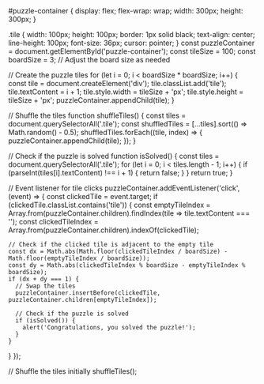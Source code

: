 <!DOCTYPE html>
<html>
<head>
  <title>Sliding Tile Puzzle</title>
  <link rel="stylesheet" href="style.css">
</head>
<body>
  <div id="puzzle-container"></div>
  <script src="script.js"></script>
</body>
</html>
#puzzle-container {
  display: flex;
  flex-wrap: wrap;
  width: 300px;
  height: 300px;
}

.tile {
  width: 100px;
  height: 100px;
  border: 1px solid black;
  text-align: center;
  line-height: 100px;
  font-size: 36px;
  cursor: pointer;
}
const puzzleContainer = document.getElementById('puzzle-container');
const tileSize = 100;
const boardSize = 3; // Adjust the board size as needed

// Create the puzzle tiles
for (let i = 0; i < boardSize * boardSize; i++) {
  const tile = document.createElement('div');
  tile.classList.add('tile');
  tile.textContent = i + 1;
  tile.style.width = tileSize + 'px';
  tile.style.height = tileSize + 'px';
  puzzleContainer.appendChild(tile);
}

// Shuffle the tiles
function shuffleTiles() {
  const tiles = document.querySelectorAll('.tile');
  const shuffledTiles = [...tiles].sort(() => Math.random() - 0.5);
  shuffledTiles.forEach((tile, index) => {
    puzzleContainer.appendChild(tile);
  });
}

// Check if the puzzle is solved
function isSolved() {
  const tiles = document.querySelectorAll('.tile');
  for (let i = 0; i < tiles.length - 1; i++) {
    if (parseInt(tiles[i].textContent) !== i + 1) {
      return false;
    }
  }
  return true;
}

// Event listener for tile clicks
puzzleContainer.addEventListener('click', (event) => {
  const clickedTile = event.target;
  if (clickedTile.classList.contains('tile')) {
    const emptyTileIndex = Array.from(puzzleContainer.children).findIndex(tile => tile.textContent === '');
    const clickedTileIndex = Array.from(puzzleContainer.children).indexOf(clickedTile);

    // Check if the clicked tile is adjacent to the empty tile
    const dx = Math.abs(Math.floor(clickedTileIndex / boardSize) - Math.floor(emptyTileIndex / boardSize));
    const dy = Math.abs(clickedTileIndex % boardSize - emptyTileIndex % boardSize);
    if (dx + dy === 1) {
      // Swap the tiles
      puzzleContainer.insertBefore(clickedTile, puzzleContainer.children[emptyTileIndex]);

      // Check if the puzzle is solved
      if (isSolved()) {
        alert('Congratulations, you solved the puzzle!');
      }
    }
  }
});

// Shuffle the tiles initially
shuffleTiles();
